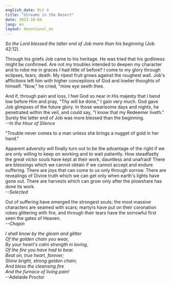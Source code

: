 ```yaml
---
english_date: Oct 4
title: "Streams in the Desert"
date: 2023-10-04
lang: en
layout: devotional_en
---
```





<p><em>So the Lord blessed the latter end of Job more than his beginning</em> (Job 42:12).

</p>

<p>Through his griefs Job came to his heritage. He was tried that his godliness might be confirmed. Are not my troubles intended to deepen my character and to robe me in graces I had little of before? I come to my glory through eclipses, tears, death. My ripest fruit grows against the roughest wall. Job's afflictions left him with higher conceptions of God and lowlier thoughts of himself. "Now," he cried, "mine eye seeth thee.

</p>

<p>And if, through pain and loss, I feel God so near in His majesty that I bend low before Him and pray, "Thy will be done," I gain very much. God gave Job glimpses of the future glory. In those wearisome days and nights, he penetrated within the veil, and could say, "I know that my Redeemer liveth." Surely the latter end of Job was more blessed than the beginning.<br/> <em>--In the Hour of Silence</em>

</p>

<p>"Trouble never comes to a man unless she brings a nugget of gold in her hand."

</p>

<p>Apparent adversity will finally turn out to be the advantage of the right if we are only willing to keep on working and to wait patiently. How steadfastly the great victor souls have kept at their work, dauntless and unafraid! There are blessings which we cannot obtain if we cannot accept and endure suffering. There are joys that can come to us only through sorrow. There are revealings of Divine truth which we can get only when earth's lights have gone out. There are harvests which can grow only after the plowshare has done its work.<br/> <em>--Selected</em>

</p>

<p>Out of suffering have emerged the strongest souls; the most massive characters are seamed with scars; martyrs have put on their coronation robes glittering with fire, and through their tears have the sorrowful first seen the gates of Heaven.<br/> <em>--Chapin</em>

</p>

<p><em>I shall know by the gleam and glitter<br/> Of the golden chain you wear,<br/> By your heart's calm strength in loving,<br/> Of the fire you have had to bear.<br/> Beat on, true heart, forever;<br/> Shine bright, strong golden chain;<br/> And bless the cleansing fire<br/> And the furnace of living pain!</em><br/> --Adelaide Proctor

</p>

<p></p>